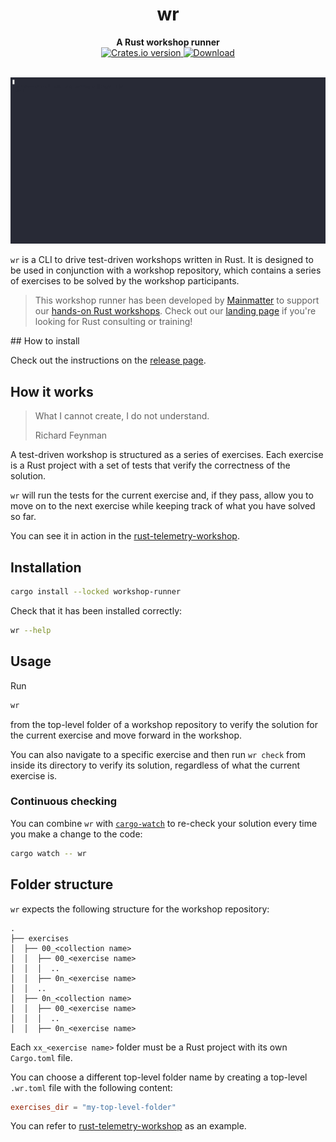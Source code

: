 <div class="oranda-hide">
    <h1 align="center">wr</h1>
    <div align="center">
        <strong>
        A Rust workshop runner
        </strong>
    </div>
    <div align="center">
        <!-- Crates version -->
        <a href="https://crates.io/crates/cargo-px">
            <img src="https://img.shields.io/crates/v/cargo-px.svg?style=flat-square"
            alt="Crates.io version" />
        </a>
        <!-- Downloads -->
        <a href="https://crates.io/crates/cargo-px">
            <img src="https://img.shields.io/crates/d/cargo-px.svg?style=flat-square"
            alt="Download" />
        </a>
    </div>
</div>

<br />

![demo](demo.gif)

`wr` is a CLI to drive test-driven workshops written in Rust.
It is designed to be used in conjunction with a workshop repository, which contains a series of exercises to be solved
by the workshop participants.

> This workshop runner has been developed by [Mainmatter](https://mainmatter.com/rust-consulting/) to support
> our [hands-on Rust workshops](https://mainmatter.com/services/workshops/rust/).
> Check out our [landing page](https://mainmatter.com/rust-consulting/) if you're looking for Rust consulting or
> training!

<div class="oranda-hide">
## How to install

Check out the instructions on the [release page](https://mainmatter.github.io/rust-workshop-runner/).
</div>

## How it works

> What I cannot create, I do not understand.
>
> Richard Feynman

A test-driven workshop is structured as a series of exercises.
Each exercise is a Rust project with a set of tests that verify the correctness of the solution.

`wr` will run the tests for the current exercise and, if they pass, allow you to move on to the next exercise while
keeping track of what you have solved so far.

You can see it in action in the [rust-telemetry-workshop](https://github.com/mainmatter/rust-telemetry-workshop).

## Installation

```bash
cargo install --locked workshop-runner
```

Check that it has been installed correctly:

```bash
wr --help
```

## Usage

Run

```bash
wr
```

from the top-level folder of a workshop repository to verify the solution for the current exercise
and move forward in the workshop.

You can also navigate to a specific exercise and then run `wr check` from inside its directory
to verify its solution, regardless of what the current exercise is.

### Continuous checking

You can combine `wr` with [`cargo-watch`](https://crates.io/crates/cargo-watch) to re-check your solution every time you
make a change
to the code:

```bash
cargo watch -- wr
```

## Folder structure

`wr` expects the following structure for the workshop repository:

```
.
├── exercises
│  ├── 00_<collection name>
│  │  ├── 00_<exercise name>
│  │  │  ..
│  │  ├── 0n_<exercise name>
│  │  ..
│  ├── 0n_<collection name>
│  │  ├── 00_<exercise name>
│  │  │  ..
│  │  ├── 0n_<exercise name>
```

Each `xx_<exercise name>` folder must be a Rust project with its own `Cargo.toml` file.

You can choose a different top-level folder name by creating a top-level `.wr.toml` file with the following content:

```toml
exercises_dir = "my-top-level-folder"
```

You can refer to [rust-telemetry-workshop](https://github.com/mainmatter/rust-telemetry-workshop) as an example.
